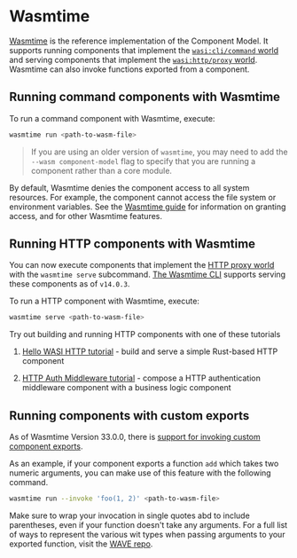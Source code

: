 # Wasmtime

[Wasmtime](https://github.com/bytecodealliance/wasmtime/) is the reference implementation of the Component Model. It supports running components that implement the [`wasi:cli/command` world](https://github.com/WebAssembly/wasi-cli/blob/main/wit/command.wit) and serving components that implement the [`wasi:http/proxy` world](https://github.com/WebAssembly/wasi-http/blob/main/wit/proxy.wit). Wasmtime can also invoke functions exported from a component.

## Running command components with Wasmtime
To run a command component with Wasmtime, execute:

```sh
wasmtime run <path-to-wasm-file>
```

> If you are using an older version of `wasmtime`, you may need to add the `--wasm component-model` flag to specify that you are running a component rather than a core module.

By default, Wasmtime denies the component access to all system resources. For example, the component cannot access the file system or environment variables. See the [Wasmtime guide](https://docs.wasmtime.dev/) for information on granting access, and for other Wasmtime features.

## Running HTTP components with Wasmtime

You can now execute components that implement the [HTTP proxy world](https://github.com/WebAssembly/wasi-http/blob/main/wit/proxy.wit) with the `wasmtime serve` subcommand. [The Wasmtime CLI](https://github.com/bytecodealliance/wasmtime) supports serving these components as of `v14.0.3`. 

To run a HTTP component with Wasmtime, execute:
```sh
wasmtime serve <path-to-wasm-file>
```

Try out building and running HTTP components with one of these tutorials

1. [Hello WASI HTTP tutorial](https://github.com/sunfishcode/hello-wasi-http) - build and serve a simple Rust-based HTTP component

2. [HTTP Auth Middleware tutorial](https://github.com/fermyon/http-auth-middleware#running-with-wasmtime) - compose a HTTP authentication middleware component with a business logic component

## Running components with custom exports
As of Wasmtime Version 33.0.0, there is [support for invoking custom component exports](https://bytecodealliance.org/articles/invoking-component-functions-in-wasmtime-cli).


As an example, if your component exports a function `add` which takes two numeric arguments, you can make use of this feature with the following command.

```sh
wasmtime run --invoke 'foo(1, 2)' <path-to-wasm-file>
```
Make sure to wrap your invocation in single quotes abd to include parentheses, even if your function doesn't take any arguments. For a full list of ways to represent the various wit types when passing arguments to your exported function, visit the [WAVE repo](https://github.com/bytecodealliance/wasm-tools/tree/main/crates/wasm-wave).